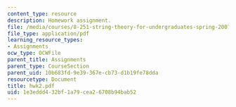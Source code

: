 ```yaml
---
content_type: resource
description: Homework assignment.
file: /media/courses/8-251-string-theory-for-undergraduates-spring-2007/1e3eddd432bf1a79cea26708b94bab52_hwk2.pdf
file_type: application/pdf
learning_resource_types:
- Assignments
ocw_type: OCWFile
parent_title: Assignments
parent_type: CourseSection
parent_uid: 10b683fd-9e39-367e-cb73-d1b19fe78dda
resourcetype: Document
title: hwk2.pdf
uid: 1e3eddd4-32bf-1a79-cea2-6708b94bab52
---
```

